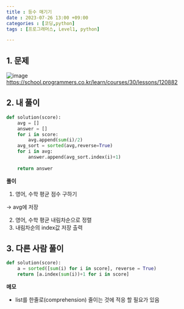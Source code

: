```yaml
---
title : 등수 매기기
date : 2023-07-26 13:00 +09:00
categories : [코딩,python]
tags : [프로그래머스, Level1, python]

---
```

## 1. 문제

![image](https://github.com/mini0-0/mini0-0.github.io/assets/63296983/5c7c42c5-c285-48f0-aaf0-3ae6391955c3)
<https://school.programmers.co.kr/learn/courses/30/lessons/120882>

## 2. 내 풀이

```python
def solution(score):
    avg = []
    answer = []
    for i in score:
        avg.append(sum(i)/2)
    avg_sort = sorted(avg,reverse=True)
    for i in avg:
        answer.append(avg_sort.index(i)+1)
        
    return answer
```

**풀이**

1. 영어, 수학 평균 점수 구하기

→ avg에 저장

2. 영어, 수학 평균 내림차순으로 정렬
3. 내림차순의 index값 저장 출력

## 3. 다른 사람 풀이

```python
def solution(score):
    a = sorted([sum(i) for i in score], reverse = True)
    return [a.index(sum(i))+1 for i in score]
```

**메모**

- list를 한줄로(comprehension) 줄이는 것에 적응 할 필요가 있음

